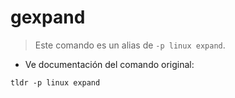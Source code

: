 # gexpand

> Este comando es un alias de `-p linux expand`.

- Ve documentación del comando original:

`tldr -p linux expand`
